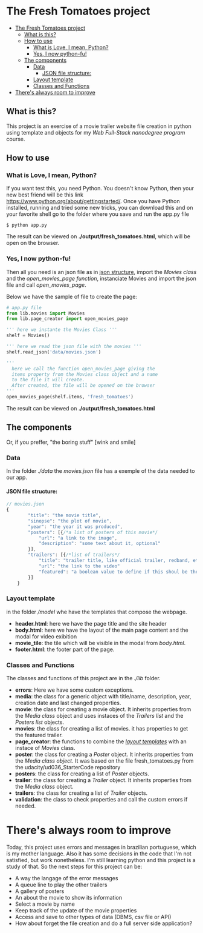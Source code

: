 # The Fresh Tomatoes project
- [The Fresh Tomatoes project](#the-fresh-tomatoes-project)
    - [What is this?](#what-is-this)
    - [How to use](#how-to-use)
        - [What is Love, I mean, Python?](#what-is-love-i-mean-python)
        - [Yes, I now python-fu!](#yes-i-now-python-fu)
    - [The components](#the-components)
        - [Data](#data)
            - [JSON file structure:](#json-file-structure)
        - [Layout template](#layout-template)
        - [Classes and Functions](#classes-and-functions)
- [There's always room to improve](#theres-always-room-to-improve)

## What is this?

This project is an exercise of a movie trailer website file creation in python using template and objects for my _Web Full-Stack nanodegree program_ course.

## How to use

### What is Love, I mean, Python?

If you want test this, you need Python. You doesn't know Python, then your new best friend will be this link https://www.python.org/about/gettingstarted/.
Once you have Python installed, running and tried some new tricks, you can download this and on your favorite shell go to the folder where you save and run the app.py file

```
$ python app.py
```

The result can be viewed on **./output/fresh_tomatoes.html**, which will be open on the browser.

### Yes, I now python-fu!

Then all you need is an json file as in [json structure](#data), import the _Movies class_ and the _open_movies_page function_, instanciate Movies and import the json file and call _open_movies_page_.

Below we have the sample of file to create the page:

```python
# app.py file
from lib.movies import Movies
from lib.page_creator import open_movies_page

''' here we instante the Movies Class '''
shelf = Movies()

''' here we read the json file with the movies '''
shelf.read_json('data/movies.json')

'''
  here we call the function open_movies_page giving the
  items property from the Movies class object and a name
  to the file it will create.
  After created, the file will be opened on the browser
'''
open_movies_page(shelf.items, 'fresh_tomatoes')
```

The result can be viewed on **./output/fresh_tomatoes.html**

## The components

Or, if you preffer, "the boring stuff" [wink and smile]

### Data

In the folder _./data_ the _movies.json_ file has a exemple of the data needed to our app.

#### JSON file structure:

```javascript
// movies.json
{
        "title": "the movie title",
        "sinopse": "the plot of movie",
        "year": "the year it was produced",
        "posters": [{/*a list of posters of this movie*/
            "url": "a link to the image",
            "description": "some text about it, optional"
        }],
        "trailers": [{/*list of trailers*/
            "title": "trailer title, like official trailer, redband, etc.",
            "url": "the link to the video"
            "featured": "a boolean value to define if this shoul be the first trailer to show"
        }]
    }
```

### Layout template

in the folder _/model_ whe have the templates that compose the webpage.

* **header.html**: here we have the page title and the site header
* **body.html**: here we have the layout of the main page content and the modal for video exibition
* **movie_tile**: the tile which will be visible in the modal from _body.html_.
* **footer.html**: the footer part of the page.

### Classes and Functions

The classes and functions of this project are in the _./lib_ folder.

* **errors**: Here we have some custom exceptions.
* **media**: the class for a generic object with title/name, description, year, creation date and last changed properties.
* **movie**: the class for creating a movie object. It inherits properties from the _Media class_ object and uses instaces of the _Trailers list_ and the _Posters list_ objects.
* **movies**: the class for creating a list of movies. it has properties to get the featured trailer.
* **page_creator**: the functions to combine the _[layout templates](#layout-template)_ with an instace of _Movies_ class.
* **poster**: the class for creating a _Poster_ object. It inherits properties from the _Media class object_. It was based on the file fresh_tomatoes.py from the udacity/ud036_StarterCode repository
* **posters**: the class for creating a list of _Poster_ objects.
* **trailer**: the class for creating a _Trailer_ object. It inherits properties from the _Media class_ object.
* **trailers**: the class for creating a list of _Trailer_ objects.
* **validation**: the class to check properties and call the custom errors if needed.

# There's always room to improve

Today, this project uses errors and messages in brazilian portuguese, which is my mother language. Also it has some decisions in the code that I'm not satisfied, but work nonetheless.
I'm still learning python and this project is a study of that.
So the next steps for this project can be:

* A way the langage of the error messages
* A queue line to play the other trailers
* A gallery of posters
* An about the movie to show its information
* Select a movie by name
* Keep track of the update of the movie properties
* Access and save to other types of data (DBMS, csv file or API)
* How about forget the file creation and do a full server side application?
